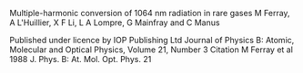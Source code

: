 Multiple-harmonic conversion of 1064 nm radiation in rare gases
M Ferray, A L'Huillier, X F Li, L A Lompre, G Mainfray and C Manus

Published under licence by IOP Publishing Ltd
Journal of Physics B: Atomic, Molecular and Optical Physics, Volume 21, Number 3
Citation M Ferray et al 1988 J. Phys. B: At. Mol. Opt. Phys. 21 

